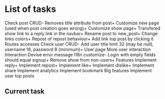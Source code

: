 # List of tasks

Check post CRUD-
  Removes title attribute from post+
  Customize new page (used when post creation goes wrong)+
  Customize show page+
  Transfered show link to a reply link in the navbar+
  Rename post to new_post+
  Change links colors+
  Repost of repost behaviour+
  Add link top post by clicking it
  Routes accesses
Check user CRUD-
  Add user title limit 32 (may be null), username 16, password 8 (minimum)+
  User page
  More user interaction
Interaction
  Devise error message I18n customize-
  Login with empty fields should equal signup+
  Remove show from non-users+
Features
  Implement reply+
  Implement repost+
  Implement like+
  Implement dislike+
  Implement share
  Implement analytics
  Implement bookmark
Big features
  Implement user top posts

## Current task

